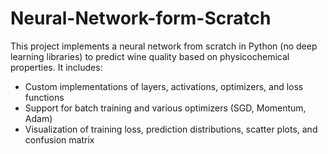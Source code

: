 # Neural-Network-form-Scratch
This project implements a neural network from scratch in Python (no deep learning libraries) to predict wine quality based on physicochemical properties.
It includes:
 - Custom implementations of layers, activations, optimizers, and loss functions
 - Support for batch training and various optimizers (SGD, Momentum, Adam)
 - Visualization of training loss, prediction distributions, scatter plots, and confusion matrix

